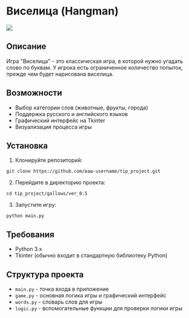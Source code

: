 # Виселица (Hangman)
![](https://i.imgur.com/BfDmv6I.png)
## Описание

Игра "Виселица" - это классическая игра, в которой нужно угадать слово по буквам. У игрока есть ограниченное количество попыток, прежде чем будет нарисована виселица.

## Возможности

- Выбор категории слов (животные, фрукты, города)
- Поддержка русского и английского языков
- Графический интерфейс на Tkinter
- Визуализация процесса игры

## Установка

1. Клонируйте репозиторий:
```
git clone https://github.com/ваш-username/tip_project.git
```

2. Перейдите в директорию проекта:
```
cd tip_project/gallows/ver_0.5
```

3. Запустите игру:
```
python main.py
```

## Требования

- Python 3.x
- Tkinter (обычно входит в стандартную библиотеку Python)

## Структура проекта

- `main.py` - точка входа в приложение
- `game.py` - основная логика игры и графический интерфейс
- `words.py` - словарь слов для игры
- `logic.py` - вспомогательные функции для проверки логики игры
